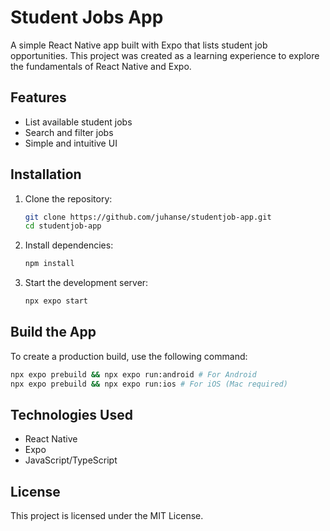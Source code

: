 # Student Jobs App

A simple React Native app built with Expo that lists student job opportunities. This project was created as a learning experience to explore the fundamentals of React Native and Expo.

## Features
- List available student jobs
- Search and filter jobs
- Simple and intuitive UI

## Installation

1. Clone the repository:
   ```sh
   git clone https://github.com/juhanse/studentjob-app.git
   cd studentjob-app
   ```
2. Install dependencies:
   ```sh
   npm install
   ```
3. Start the development server:
   ```sh
   npx expo start
   ```

## Build the App

To create a production build, use the following command:
```sh
npx expo prebuild && npx expo run:android # For Android
npx expo prebuild && npx expo run:ios # For iOS (Mac required)
```

## Technologies Used
- React Native
- Expo
- JavaScript/TypeScript

## License
This project is licensed under the MIT License.
